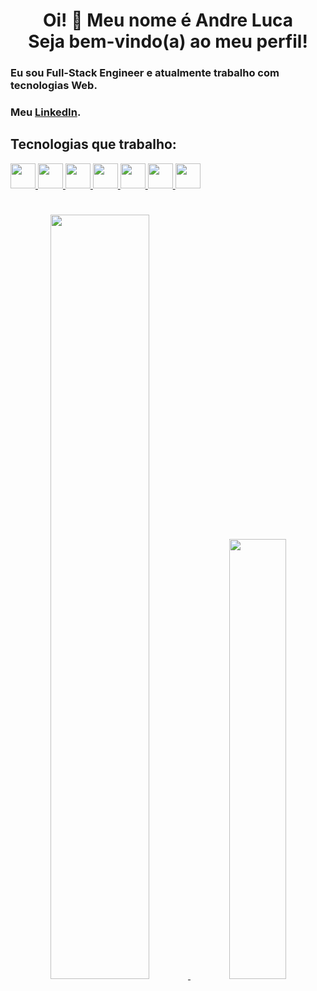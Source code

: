 <h1 align="center">
  Oi! 👋 Meu nome é Andre Luca <br>
  Seja bem-vindo(a) ao meu perfil!
</h1>

### Eu sou Full-Stack Engineer e atualmente trabalho com tecnologias Web.

### Meu [LinkedIn](https://linkedin.com/in/andre-luca/).

## Tecnologias que trabalho:

<div>
  <a href="#" />
  <img width="40" src="https://skillicons.dev/icons?i=html" />
  <img width="40" src="https://skillicons.dev/icons?i=css" />
  <img width="40" src="https://skillicons.dev/icons?i=js" />
  <img width="40" src="https://skillicons.dev/icons?i=ts" />
  <img width="40" src="https://skillicons.dev/icons?i=react" />
  <img width="40" src="https://skillicons.dev/icons?i=nodejs" />
  <img width="40" src="https://skillicons.dev/icons?i=tailwind" />
</div>

#

<div align="center">
  <a href="#" />
  <img width="56%" src="https://github-readme-stats.vercel.app/api?username=andre-lucca&show_icons=true&theme=dracula&include_all_commits=true&count_private=true"/>
  <img width="42.5%" src="https://github-readme-stats.vercel.app/api/top-langs/?username=andre-lucca&layout=compact&langs_count=7&theme=dracula" /> <br>
</div>
